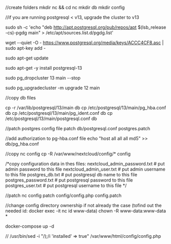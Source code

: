 //create folders
mkdir nc && cd nc
mkdir db
mkdir config


//if you are running postgresql < v13, upgrade the cluster to v13

sudo sh -c 'echo "deb http://apt.postgresql.org/pub/repos/apt $(lsb_release -cs)-pgdg main" > /etc/apt/sources.list.d/pgdg.list'

wget --quiet -O - https://www.postgresql.org/media/keys/ACCC4CF8.asc | sudo apt-key add -

sudo apt-get update

sudo apt-get -y install postgresql-13

sudo pg_dropcluster 13 main --stop

sudo pg_upgradecluster -m upgrade 12 main

//copy db files

cp -r /var/lib/postgresql/13/main db
cp /etc/postgresql/13/main/pg_hba.conf db
cp /etc/postgresql/13/main/pg_ident.conf db
cp /etc/postgresql/13/main/postgresql.conf db

//patch postgres config file
patch db/postgresql.conf postgres.patch

//add authorization to pg-hba.conf file
echo "host all all all md5" >> db/pg_hba.conf

//copy nc config 
cp -R /var/www/nextcloud/config/* config

/*copy configuration data in thes files: 
  nextcloud_admin_password.txt # put admin password to this file
  nextcloud_admin_user.txt # put admin username to this file
  postgres_db.txt # put postgresql db name to this file
  postgres_password.txt # put postgresql password to this file
  postgres_user.txt # put postgresql username to this file
*/

//patch nc config
patch config/config.php config.patch

//change config directory ownership if not already the case (tofind out the needed id: docker exec -it nc id www-data)
chown -R www-data:www-data *

docker-compose up -d

// /usr/bin/sed -i  "/);/i 'installed' => true" /var/www/html/config/config.php